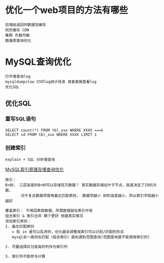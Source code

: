 # 优化一个web项目的方法有哪些
    后端给返回的数据加缓存
    网页缓存 CDN
    集群 负载均衡
    数据库查询优化


# MySQL查询优化
    打开慢查询log
    mysqldumpslow 打印log统计信息 或者直接查看log
    优化SQL
    
## 优化SQL
### 重写SQL语句
    SELECT count(*) FROM tbl_xxx WHERE XXXX ===》
    SELECT id FROM tbl_xxx WHERE XXXX LIMIT 1
    
    
### 创建索引
    explain + SQL 分析慢查询
   [MySQL索引原理及慢查询优化](https://tech.meituan.com/2014/06/30/mysql-index.html)
   
    索引：
    B+树， 三层高度的B+树可以存储百万数据？ 真实数据存储在叶子节点，高度决定了IO的次数， 
           对于复合数据项使用最左匹配原则， 数据项越小 树的高度越小，所以索引字段越小越好

    覆盖索引： 不用回表取数据，所需数据就在索引中有
    组合索引 & 索引合并 哪个更好 依据真实情况
    添加索引原则：
    1. 最左匹配原则
       = 和 in 是可以乱序的，优化器会调整成索引可以识别/匹配的形式
       mysql会一直向右匹配（组合索引）直到遇到范围查询(范围查询是不能使用索引的)
       
    2. 尽量选择区分度高的列作为索引列
    
    3. 索引列不能参与计算
